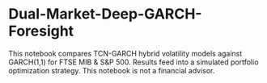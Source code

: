 # Dual-Market-Deep-GARCH-Foresight
This notebook compares TCN-GARCH hybrid volatility models against GARCH(1,1) for FTSE MIB &amp; S&amp;P 500. Results feed into a simulated portfolio optimization strategy. This notebook is not a financial advisor.

